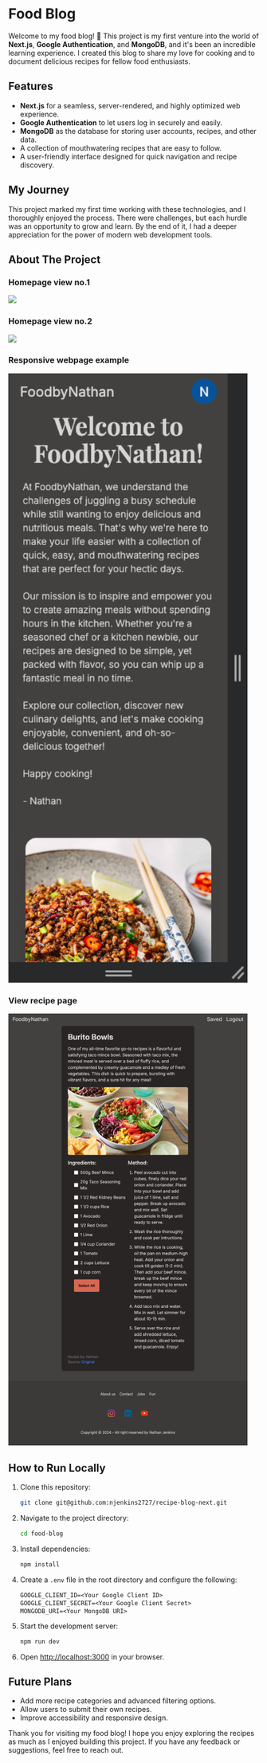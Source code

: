 # Food Blog

Welcome to my food blog! 🍴 This project is my first venture into the world of **Next.js**, **Google Authentication**, and **MongoDB**, and it's been an incredible learning experience. I created this blog to share my love for cooking and to document delicious recipes for fellow food enthusiasts.

## Features

- **Next.js** for a seamless, server-rendered, and highly optimized web experience.
- **Google Authentication** to let users log in securely and easily.
- **MongoDB** as the database for storing user accounts, recipes, and other data.
- A collection of mouthwatering recipes that are easy to follow.
- A user-friendly interface designed for quick navigation and recipe discovery.

## My Journey
This project marked my first time working with these technologies, and I thoroughly enjoyed the process. There were challenges, but each hurdle was an opportunity to grow and learn. By the end of it, I had a deeper appreciation for the power of modern web development tools.

## About The Project 

   ### Homepage view no.1
   <img src="food-blog/img/Homepage-view1.png" width="480">

   ### Homepage view no.2
   <img src="food-blog/img/Homepage-view-2.png" width="480">

   ### Responsive webpage example 
   <img src="food-blog/img/responsivness-example.png" width="480">

   ### View recipe page
   <img src="food-blog/img/recipe-view-page-ss.png" width="480">

## How to Run Locally

1. Clone this repository:
   ```bash
   git clone git@github.com:njenkins2727/recipe-blog-next.git
   ```
2. Navigate to the project directory:
   ```bash
   cd food-blog
   ```
3. Install dependencies:
   ```bash
   npm install
   ```
4. Create a `.env` file in the root directory and configure the following:
   ```env
   GOOGLE_CLIENT_ID=<Your Google Client ID>
   GOOGLE_CLIENT_SECRET=<Your Google Client Secret>
   MONGODB_URI=<Your MongoDB URI>
   ```
5. Start the development server:
   ```bash
   npm run dev
   ```
6. Open [http://localhost:3000](http://localhost:3000) in your browser.

## Future Plans

- Add more recipe categories and advanced filtering options.
- Allow users to submit their own recipes.
- Improve accessibility and responsive design.

Thank you for visiting my food blog! I hope you enjoy exploring the recipes as much as I enjoyed building this project. If you have any feedback or suggestions, feel free to reach out. 